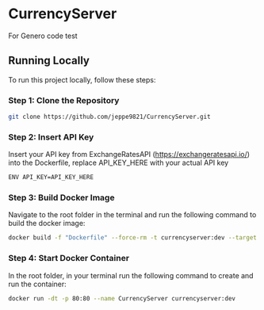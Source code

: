 # CurrencyServer

For Genero code test

## Running Locally

To run this project locally, follow these steps:

### Step 1: Clone the Repository

```bash
git clone https://github.com/jeppe9821/CurrencyServer.git
```

### Step 2: Insert API Key
Insert your API key from ExchangeRatesAPI (https://exchangeratesapi.io/) into the Dockerfile, replace API_KEY_HERE with your actual API key

```bash
ENV API_KEY=API_KEY_HERE
```

### Step 3: Build Docker Image
Navigate to the root folder in the terminal and run the following command to build the docker image:

```bash
docker build -f "Dockerfile" --force-rm -t currencyserver:dev --target base --build-arg "BUILD_CONFIGURATION=Debug" --label "com.microsoft.created-by=visual-studio" --label "com.microsoft.visual-studio.project-name=CurrencyServer" "."
```

### Step 4: Start Docker Container
In the root folder, in your terminal run the following command to create and run the container:

```bash
docker run -dt -p 80:80 --name CurrencyServer currencyserver:dev
```
